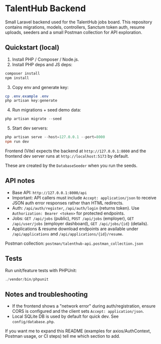# TalentHub Backend

Small Laravel backend used for the TalentHub jobs board. This repository contains migrations, models, controllers, Sanctum token auth, resume uploads, seeders and a small Postman collection for API exploration.

## Quickstart (local)

1. Install PHP / Composer / Node.js.
2. Install PHP deps and JS deps:

```powershell
composer install
npm install
```

3. Copy env and generate key:

```powershell
cp .env.example .env
php artisan key:generate
```

4. Run migrations + seed demo data:

```powershell
php artisan migrate --seed
```

5. Start dev servers:

```powershell
php artisan serve --host=127.0.0.1 --port=8000
npm run dev
```

Frontend (Vite) expects the backend at `http://127.0.0.1:8000` and the frontend dev server runs at `http://localhost:5173` by default.


These are created by the `DatabaseSeeder` when you run the seeds.

## API notes

- Base API: `http://127.0.0.1:8000/api`
- Important: API callers must include `Accept: application/json` to receive JSON auth error responses rather than HTML redirects.
- Auth: `/api/auth/register`, `/api/auth/login` (returns token). Use `Authorization: Bearer <token>` for protected endpoints.
- Jobs: `GET /api/jobs` (public), `POST /api/jobs` (employer), `GET /api/user/jobs` (employer dashboard), `GET /api/jobs/{id}` (details).
- Applications & resume download endpoints are available under `/api/applications` and `/api/applications/{id}/resume`.

Postman collection: `postman/talenthub-api.postman_collection.json`

## Tests

Run unit/feature tests with PHPUnit:

```powershell
./vendor/bin/phpunit
```

## Notes and troubleshooting

- If the frontend shows a "network error" during auth/registration, ensure CORS is configured and the client sets `Accept: application/json`.
- Local SQLite DB is used by default for quick dev. See `config/database.php`.

If you want me to expand this README (examples for axios/AuthContext, Postman usage, or CI steps) tell me which section to add.

